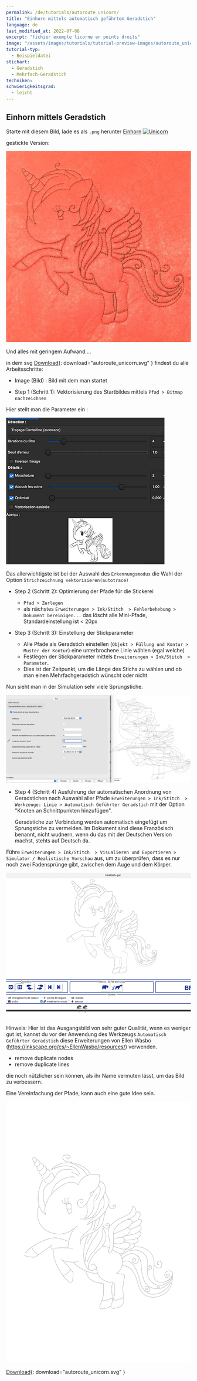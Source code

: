 ```yaml
---
permalink: /de/tutorials/autoroute_unicorn/
title: "Einhorn mittels automatisch geführtem Geradstich"
language: de
last_modified_at: 2022-07-08
excerpt: "fichier exemple licorne en points droits"
image: "/assets/images/tutorials/tutorial-preview-images/autoroute_unicorn.jpg"
tutorial-typ:
  - Beispieldatei
stichart: 
  - Geradstich
  - Mehrfach-Geradstich
techniken:
schwierigkeitsgrad: 
  - leicht
---
```


## Einhorn mittels Geradstich
Starte mit diesem Bild, lade es als `.png` herunter [Einhorn](https://freesvg.org/1539642047)
<a title="Public Domain" href="https://freesvg.org/1539642047"><img width="512" alt="Unicorn" src="https://freesvg.org/img/1539642047.png"></a>

gestickte Version:

![Brodée](/assets/images/tutorials/tutorial-preview-images/autoroute_unicorn.jpg)

Und alles mit geringem Aufwand....

in dem svg [Download](/assets/images/tutorials/samples/autoroute_unicorn.svg){: download="autoroute_unicorn.svg" } findest du alle Arbeitsschritte:

- Image (Bild) : Bild mit dem man startet

- Step 1 (Schritt 1): Vektorisierung des Startbildes mittels `Pfad > Bitmap nachzeichnen` 

Hier stellt man die Parameter ein :

![Parameter](/assets/images/tutorials/autoroute/autoroute_unicorn_parameters.jpg)

Das allerwichtigste ist bei der Auswahl des `Erkennungsmodus` die Wahl der Option `Strichzeichnung vektorisieren(autotrace)` 

- Step 2 (Schritt 2): Optimierung der Pfade für die Stickerei
  - `Pfad > Zerlegen` 
  - als nächstes  `Erweiterungen > Ink/Stitch  > Fehlerbehebung > Dokument bereinigen...` das löscht alle Mini-Pfade, Standardeinstellung ist < 20px

 
- Step 3 (Schritt 3): Einstellung der Stickparameter 
  - Alle Pfade als Geradstich einstellen (`Objekt > Füllung und Kontur > Muster der Kontur`) eine unterbrochene Linie wählen (egal welche)
  - Festlegen der Stickparameter mittels `Erweiterungen > Ink/Stitch  > Parameter`. 
  - Dies ist der Zeitpunkt, um die Länge des Stichs zu wählen und ob man einen Mehrfachgeradstich wünscht oder nicht

Nun sieht man in der Simulation sehr viele Sprungstiche.

![Sauts de fil](/assets/images/tutorials/autoroute/autoroute_unicorn_embroidery_params.jpg)

- Step 4 (Schritt 4)
   Ausführung der automatischen Anordnung von Geradstichen nach Auswahl aller Pfade
  `Erweiterungen > Ink/Stitch  > Werkzeuge: Linie > Automatisch Geführter Geradstich` mit der Option "Knoten an Schnittpunkten hinzufügen".
  
  Geradstiche zur Verbindung werden automatisch eingefügt um Sprungstiche zu vermeiden. Im Dokument sind diese Französisch benannt, nicht wudnern, wenn du das mit der Deutschen Version machst, stehts auf Deutsch da.
  
Führe `Erweiterungen > Ink/Stitch  > Visualieren und Exportieren > Simulator / Realistische Vorschau` aus, um zu überprüfen, dass es nur noch zwei Fadensprünge gibt, zwischen dem Auge und dem Körper.
   
   ![ohne Sprungstiche](/assets/images/tutorials/autoroute/autoroute_unicorn_embroidery_preview.jpg)
 

Hinweis: Hier ist das Ausgangsbild von sehr guter Qualität, wenn es weniger gut ist, kannst du vor der Anwendung des Werkzeugs `Automatisch Geführter Geradstich`
diese Erweiterungen von Ellen Wasbo (https://inkscape.org/cs/~EllenWasbo/resources/) verwenden.
- remove duplicate nodes
- remove duplicate lines

die noch nützlicher sein können, als ihr Name vermuten lässt, um das Bild zu verbessern.

Eine Vereinfachung der Pfade, kann auch eine gute Idee sein.

![SVG](/assets/images/tutorials/samples/autoroute_unicorn.svg)

[Download](/assets/images/tutorials/samples/autoroute_unicorn.svg){: download="autoroute_unicorn.svg" }
